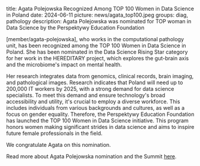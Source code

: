 title: Agata Polejowska Recognized Among TOP 100 Women in Data Science in Poland
date: 2024-06-11
picture: news/agata_top100.jpeg
groups: diag, pathology
description: Agata Polejowska was nominated for TOP woman in Data Science by the Perspektywy Education Foundation

[member/agata-polejowska], who works in the computational pathology unit, has been recognized among the TOP 100 Women in Data Science in Poland. 
She has been nominated in the Data Science Rising Star category for her work in the HEREDITARY project, which explores the gut-brain axis and the microbiome's impact on mental health. 

Her research integrates data from genomics, clinical records, brain imaging, and pathological images.
Research indicates that Poland will need up to 200,000 IT workers by 2025, with a strong demand for data science specialists. 
To meet this demand and ensure technology's broad accessibility and utility, it's crucial to employ a diverse workforce. 
This includes individuals from various backgrounds and cultures, as well as a focus on gender equality. 
Therefore, the Perspektywy Education Foundation has launched the TOP 100 Women in Data Science initiative. 
This program honors women making significant strides in data science and aims to inspire future female professionals in the field. 

We congratulate Agata on this nomination.

Read more about Agata Polejowska nomination and the Summit [here](https://womenintechsummit.pl/top-100-women-in-data-science).



